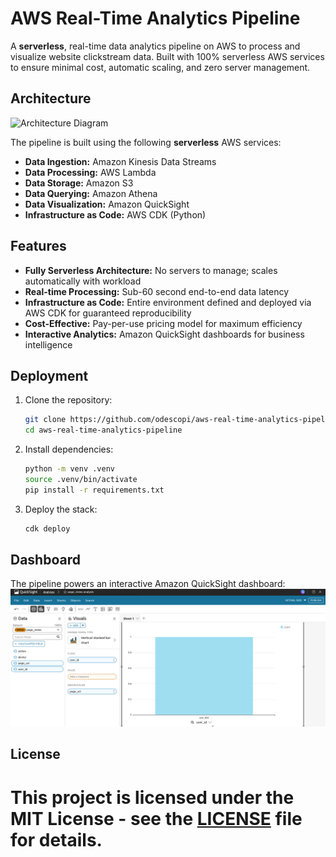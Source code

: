 # AWS Real-Time Analytics Pipeline

A **serverless**, real-time data analytics pipeline on AWS to process and visualize website clickstream data. Built with 100% serverless AWS services to ensure minimal cost, automatic scaling, and zero server management.

## Architecture

![Architecture Diagram](images/architecture.png)

The pipeline is built using the following **serverless** AWS services:
*   **Data Ingestion:** Amazon Kinesis Data Streams
*   **Data Processing:** AWS Lambda
*   **Data Storage:** Amazon S3
*   **Data Querying:** Amazon Athena
*   **Data Visualization:** Amazon QuickSight
*   **Infrastructure as Code:** AWS CDK (Python)

## Features
*   **Fully Serverless Architecture:** No servers to manage; scales automatically with workload
*   **Real-time Processing:** Sub-60 second end-to-end data latency
*   **Infrastructure as Code:** Entire environment defined and deployed via AWS CDK for guaranteed reproducibility
*   **Cost-Effective:** Pay-per-use pricing model for maximum efficiency
*   **Interactive Analytics:** Amazon QuickSight dashboards for business intelligence

## Deployment

1.  Clone the repository:
    ```bash
    git clone https://github.com/odescopi/aws-real-time-analytics-pipeline.git
    cd aws-real-time-analytics-pipeline
    ```

2.  Install dependencies:
    ```bash
    python -m venv .venv
    source .venv/bin/activate
    pip install -r requirements.txt
    ```

3.  Deploy the stack:
    ```bash
    cdk deploy
    ```

## Dashboard

The pipeline powers an interactive Amazon QuickSight dashboard:
![QuickSight Dashboard](images/quicksight-dashboard.png)

## License

This project is licensed under the MIT License - see the [LICENSE](LICENSE) file for details.
=======


